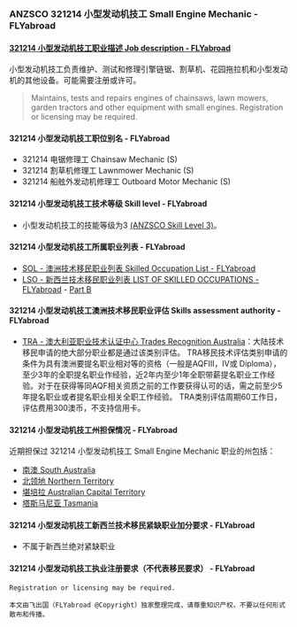 ### ANZSCO 321214 小型发动机技工 Small Engine Mechanic - FLYabroad ###

####  [321214 小型发动机技工职业描述 Job description - FLYabroad](http://www.flyabroadvisa.com/anzsco/1331.html#133111)

小型发动机技工负责维护、测试和修理引擎链锯、割草机、花园拖拉机和小型发动机的其他设备。可能需要注册或许可。

> Maintains, tests and repairs engines of chainsaws, lawn mowers, garden tractors and other equipment with small engines. Registration or licensing may be required.

#### 321214 小型发动机技工职位别名 - FLYabroad
 
- 321214 电锯修理工 Chainsaw Mechanic (S)
- 321214 割草机修理工 Lawnmower Mechanic (S)
- 321214 船舷外发动机修理工 Outboard Motor Mechanic (S)

#### 321214 小型发动机技工技术等级 Skill level - FLYabroad

- 小型发动机技工的技能等级为3 [(ANZSCO Skill Level 3)](http://www.flyabroadvisa.com/anzsco/)。

#### 321214 小型发动机技工所属职业列表 - FLYabroad

- [SOL - 澳洲技术移民职业列表 Skilled Occupation List - FLYabroad](http://www.flyabroadvisa.com/sol/)
- [LSO - 新西兰技术移民职业列表 LIST OF SKILLED OCCUPATIONS - FLYabroad](http://nz.flyabroadvisa.com/lso/) - [Part B](partb)

#### 321214 小型发动机技工澳洲技术移民职业评估 Skills assessment authority - FLYabroad

- [TRA - 澳大利亚职业技术认证中心 Trades Recognition Australia](http://www.flyabroadvisa.com/ass/tra.html)：大陆技术移民申请的绝大部分职业都是通过该类别评估。
TRA移民技术评估类别申请的条件为具有澳洲要提名职业相对等的资格（一般是AQFIII，IV或 Diploma），至少3年的全职提名职业作经验，近2年内至少1年全职带薪提名职业工作经验。对于在获得等同AQF相关资质之前的工作要获得认可的话，需之前至少5年提名职业或者提名职业相关全职工作经验。
TRA类别评估周期60工作日，评估费用300澳币，不支持信用卡。

#### 321214 小型发动机技工州担保情况 - FLYabroad

近期担保过 321214 小型发动机技工 Small Engine Mechanic 职业的州包括：

- [南澳 South Australia](http://www.flyabroadvisa.com/zdb/sa.html)
- [北领地 Northern Territory](http://www.flyabroadvisa.com/zdb/nt.html)
- [堪培拉 Australian Capital Territory](http://www.flyabroadvisa.com/zdb/act.html)
- [塔斯马尼亚 Tasmania](http://www.flyabroadvisa.com/zdb/tas.html)

#### 321214 小型发动机技工新西兰技术移民紧缺职业加分要求 - FLYabroad

- 不属于新西兰绝对紧缺职业

#### 321214 小型发动机技工执业注册要求（不代表移民要求） - FLYabroad

    Registration or licensing may be required.

`本文由飞出国（FLYabroad @Copyright）独家整理完成，请尊重知识产权，不要以任何形式散布和传播。`
